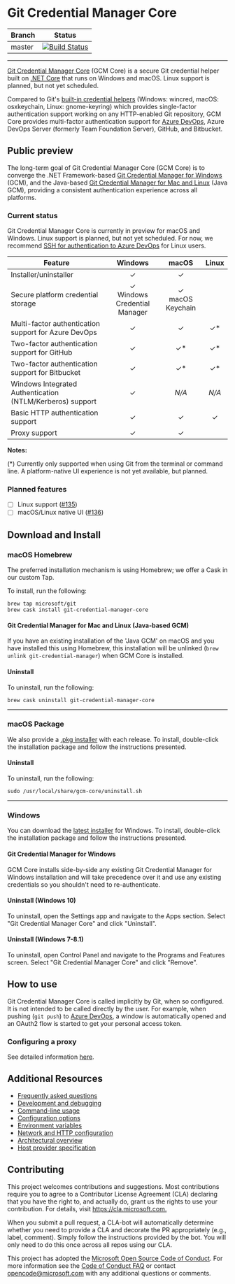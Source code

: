 # Git Credential Manager Core

Branch|Status
-|-
master|[![Build Status](https://mseng.visualstudio.com/AzureDevOps/_apis/build/status/Teams/VCDesktop/Git-Credential-Manager-Core/GCM-CI?branchName=master)](https://mseng.visualstudio.com/AzureDevOps/_build/latest?definitionId=7861&branchName=master)

---

[Git Credential Manager Core](https://github.com/Microsoft/Git-Credential-Manager-Core) (GCM Core) is a secure Git credential helper built on [.NET Core](https://microsoft.com/dotnet) that runs on Windows and macOS. Linux support is planned, but not yet scheduled.

Compared to Git's [built-in credential helpers]((https://git-scm.com/book/en/v2/Git-Tools-Credential-Storage)) (Windows: wincred, macOS: osxkeychain, Linux: gnome-keyring) which provides single-factor authentication support working on any HTTP-enabled Git repository, GCM Core provides multi-factor authentication support for [Azure DevOps](https://dev.azure.com/), Azure DevOps Server (formerly Team Foundation Server), GitHub, and Bitbucket.

## Public preview

The long-term goal of Git Credential Manager Core (GCM Core) is to converge the .NET Framework-based [Git Credential Manager for Windows](https://github.com/Microsoft/Git-Credential-Manager-for-Windows) (GCM), and the Java-based [Git Credential Manager for Mac and Linux](https://github.com/Microsoft/Git-Credential-Manager-for-Mac-and-Linux) (Java GCM), providing a consistent authentication experience across all platforms.

### Current status

Git Credential Manager Core is currently in preview for macOS and Windows. Linux support is planned, but not yet scheduled. For now, we recommend [SSH for authentication to Azure DevOps](https://docs.microsoft.com/en-us/azure/devops/repos/git/use-ssh-keys-to-authenticate?view=azure-devops) for Linux users.

Feature|Windows|macOS|Linux
-|:-:|:-:|:-:
Installer/uninstaller|&#10003;|&#10003;|
Secure platform credential storage|&#10003;<br/>Windows Credential Manager|&#10003;<br/>macOS Keychain|
Multi-factor authentication support for Azure DevOps|&#10003;|&#10003;|&#10003;\*
Two-factor authentication support for GitHub|&#10003;|&#10003;\*|&#10003;\*
Two-factor authentication support for Bitbucket|&#10003;|&#10003;\*|&#10003;\*
Windows Integrated Authentication (NTLM/Kerberos) support|&#10003;|_N/A_|_N/A_
Basic HTTP authentication support|&#10003;|&#10003;|&#10003;
Proxy support|&#10003;|&#10003;|

**Notes:**

(\*) Currently only supported when using Git from the terminal or command line. A platform-native UI experience is not yet available, but planned.

### Planned features

- [ ] Linux support ([#135](https://github.com/microsoft/Git-Credential-Manager-Core/issues/135))
- [ ] macOS/Linux native UI ([#136](https://github.com/microsoft/Git-Credential-Manager-Core/issues/136))

## Download and Install

### macOS Homebrew

The preferred installation mechanism is using Homebrew; we offer a Cask in our custom Tap.

To install, run the following:

```shell
brew tap microsoft/git
brew cask install git-credential-manager-core
```

#### Git Credential Manager for Mac and Linux (Java-based GCM)

If you have an existing installation of the 'Java GCM' on macOS and you have installed this using Homebrew, this installation will be unlinked (`brew unlink git-credential-manager`) when GCM Core is installed.

#### Uninstall

To uninstall, run the following:

```shell
brew cask uninstall git-credential-manager-core
```

---

### macOS Package

We also provide a [.pkg installer](https://github.com/Microsoft/Git-Credential-Manager-Core/releases/latest) with each release. To install, double-click the installation package and follow the instructions presented.

#### Uninstall

To uninstall, run the following:

```shell
sudo /usr/local/share/gcm-core/uninstall.sh
```

---

### Windows

You can download the [latest installer](https://github.com/Microsoft/Git-Credential-Manager-Core/releases/latest) for Windows. To install, double-click the installation package and follow the instructions presented.

#### Git Credential Manager for Windows

GCM Core installs side-by-side any existing Git Credential Manager for Windows installation and will take precedence over it and use any existing credentials so you shouldn't need to re-authenticate.

#### Uninstall (Windows 10)

To uninstall, open the Settings app and navigate to the Apps section. Select "Git Credential Manager Core" and click "Uninstall".

#### Uninstall (Windows 7-8.1)

To uninstall, open Control Panel and navigate to the Programs and Features screen. Select "Git Credential Manager Core" and click "Remove".

## How to use

Git Credential Manager Core is called implicitly by Git, when so configured. It is not intended to be called directly by the user.
For example, when pushing (`git push`) to [Azure DevOps](https://dev.azure.com), a window is automatically opened and an OAuth2 flow is started to get your personal access token.

### Configuring a proxy

See detailed information [here](https://aka.ms/gcmcore-httpproxy).

## Additional Resources

- [Frequently asked questions](docs/faq.md)
- [Development and debugging](docs/development.md)
- [Command-line usage](docs/usage.md)
- [Configuration options](docs/configuration.md)
- [Environment variables](docs/environment.md)
- [Network and HTTP configuration](docs/netconfig.md)
- [Architectural overview](docs/architecture.md)
- [Host provider specification](docs/hostprovider.md)

## Contributing

This project welcomes contributions and suggestions.  Most contributions require you to agree to a
Contributor License Agreement (CLA) declaring that you have the right to, and actually do, grant us
the rights to use your contribution. For details, visit <https://cla.microsoft.com.>

When you submit a pull request, a CLA-bot will automatically determine whether you need to provide
a CLA and decorate the PR appropriately (e.g., label, comment). Simply follow the instructions
provided by the bot. You will only need to do this once across all repos using our CLA.

This project has adopted the [Microsoft Open Source Code of Conduct](https://opensource.microsoft.com/codeofconduct/).
For more information see the [Code of Conduct FAQ](https://opensource.microsoft.com/codeofconduct/faq/) or
contact [opencode@microsoft.com](mailto:opencode@microsoft.com) with any additional questions or comments.

